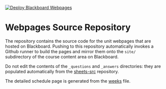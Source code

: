 [![Deploy Blackboard Webpages](https://github.com/uob-coms20007/webpages-src/actions/workflows/deploy_bb_webpages.yaml/badge.svg)](https://github.com/uob-coms20007/webpages-src/actions/workflows/deploy_bb_webpages.yaml)

# Webpages Source Repository

The repository contains the source code for the unit webpages that are hosted on Blackboard.  Pushing to this repository automatically invokes a Github runner to build the pages and mirror them onto the `site/` subdirectory of the course content area on Blackboard.

Do not edit the contents of the `_questions` and `_answers` directories: they are populated automatically from the [sheets-src](https://github.com/uob-coms20007/sheets-src) repository.

The detailed schedule page is generated from the [weeks](_data/weeks.yml) file.
